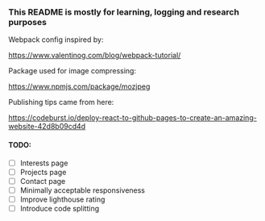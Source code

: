 ### This README is mostly for learning, logging and research purposes

Webpack config inspired by:

https://www.valentinog.com/blog/webpack-tutorial/

Package used for image compressing:

https://www.npmjs.com/package/mozjpeg

Publishing tips came from here:

https://codeburst.io/deploy-react-to-github-pages-to-create-an-amazing-website-42d8b09cd4d

#### TODO:

- [ ] Interests page
- [ ] Projects page
- [ ] Contact page
- [ ] Minimally acceptable responsiveness
- [ ] Improve lighthouse rating
- [ ] Introduce code splitting
